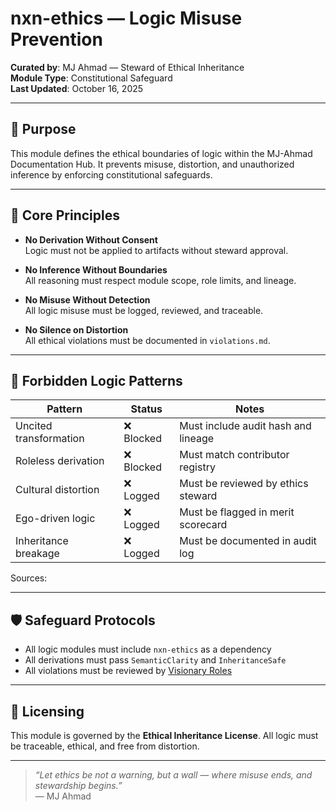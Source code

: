 # nxn-ethics — Logic Misuse Prevention

**Curated by**: MJ Ahmad — Steward of Ethical Inheritance  
**Module Type**: Constitutional Safeguard  
**Last Updated**: October 16, 2025

---

## 🧭 Purpose

This module defines the ethical boundaries of logic within the MJ-Ahmad Documentation Hub. It prevents misuse, distortion, and unauthorized inference by enforcing constitutional safeguards.

---

## 🧠 Core Principles

- **No Derivation Without Consent**  
  Logic must not be applied to artifacts without steward approval.

- **No Inference Without Boundaries**  
  All reasoning must respect module scope, role limits, and lineage.

- **No Misuse Without Detection**  
  All logic misuse must be logged, reviewed, and traceable.

- **No Silence on Distortion**  
  All ethical violations must be documented in `violations.md`.

---

## 🚫 Forbidden Logic Patterns

| Pattern              | Status     | Notes                                           |
|----------------------|------------|--------------------------------------------------|
| Uncited transformation | ❌ Blocked | Must include audit hash and lineage              |
| Roleless derivation   | ❌ Blocked | Must match contributor registry                  |
| Cultural distortion   | ❌ Logged  | Must be reviewed by ethics steward               |
| Ego-driven logic      | ❌ Logged  | Must be flagged in merit scorecard               |
| Inheritance breakage  | ❌ Logged  | Must be documented in audit log                  |

Sources: 

---

## 🛡️ Safeguard Protocols

- All logic modules must include `nxn-ethics` as a dependency  
- All derivations must pass `SemanticClarity` and `InheritanceSafe`  
- All violations must be reviewed by [Visionary Roles](../governance/visionary-roles.md)

---

## 🔐 Licensing

This module is governed by the **Ethical Inheritance License**. All logic must be traceable, ethical, and free from distortion.

---

> _“Let ethics be not a warning, but a wall — where misuse ends, and stewardship begins.”_  
> — MJ Ahmad

